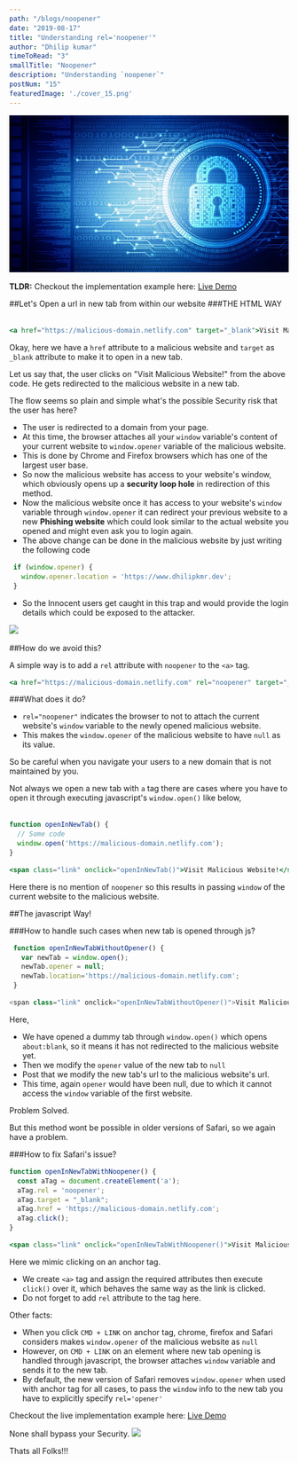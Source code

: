 ```yaml
---
path: "/blogs/noopener"
date: "2019-08-17"
title: "Understanding rel='noopener'"
author: "Dhilip kumar"
timeToRead: "3"
smallTitle: "Noopener"
description: "Understanding `noopener`"
postNum: "15"
featuredImage: './cover_15.png'
---
```



<img src="./cover_15.png"/>
<br/>

**TLDR:**
Checkout the implementation example here:
<a href="https://my-dummy-domain.netlify.com/" target="_blank">Live Demo</a>

##Let's Open a url in new tab from within our website
###THE HTML WAY

```jsx

<a href="https://malicious-domain.netlify.com" target="_blank">Visit Malicious Website!</a>
```


Okay, here we have a `href` attribute to a malicious website and `target` as `_blank` attribute to make it to open in a new tab.

Let us say that, the user clicks on "Visit Malicious Website!" from the above code. He gets redirected to the malicious website in a new tab.

The flow seems so plain and simple what's the possible Security risk that the user has here?

 - The user is redirected to a domain from your page.
 - At this time, the browser attaches all your `window` variable's content of your current website to `window.opener` variable of the malicious website.
- This is done by Chrome and Firefox browsers which has one of the largest user base.
- So now the malicious website has access to your website's window, which obviously opens up a **security loop hole** in redirection of this method.
- Now the malicious website once it has access to your website's `window` variable through `window.opener` it can redirect your previous website to a new **Phishing website** which could look similar to the actual website you opened and might even ask you to login again.
- The above change can be done in the malicious website by just writing the following code
 ```jsx
  if (window.opener) {
    window.opener.location = 'https://www.dhilipkmr.dev';
  }
 ```
- So the Innocent users get caught in this trap and would provide the login details which could be exposed to the attacker.

![](https://media.giphy.com/media/UuIpr1iwXkRgY/giphy.gif)

##How do we avoid this?

A simple way is to add a `rel` attribute with `noopener` to the `<a>` tag.
```jsx
<a href="https://malicious-domain.netlify.com" rel="noopener" target="_blank">Visit Malicious Website!</a>
```
###What does it do?
 - `rel="noopener"` indicates the browser to not to attach the current website's `window` variable to the newly opened malicious website.
 - This makes the `window.opener` of the malicious website to have `null` as its value.


So be careful when you navigate your users to a new domain that is not maintained by you.


Not always we open a new tab with `a` tag there are cases where you have to open it through executing javascript's `window.open()` like below,

```js

function openInNewTab() {
  // Some code
  window.open('https://malicious-domain.netlify.com');
}
```
```jsx
<span class="link" onclick="openInNewTab()">Visit Malicious Website!</span>
```

Here there is no mention of `noopener` so this results in passing `window` of the current website to the malicious website.

##The javascript Way!

###How to handle such cases when new tab is opened through js?

```js
 function openInNewTabWithoutOpener() {
   var newTab = window.open();
   newTab.opener = null;
   newTab.location='https://malicious-domain.netlify.com';
 }
```
```js
<span class="link" onclick="openInNewTabWithoutOpener()">Visit Malicious Website!</span>
```

Here,
- We have opened a dummy tab through `window.open()` which opens `about:blank`, so it means it has not redirected to the malicious website yet.
- Then we modify the `opener` value of the new tab to `null`
- Post that we modify the new tab's url to the malicious website's url.
- This time, again `opener` would have been null, due to which it cannot access the `window` variable of the first website.

Problem Solved.

But this method wont be possible in older versions of Safari, so we again have a problem.

###How to fix Safari's issue?

```jsx
function openInNewTabWithNoopener() {
  const aTag = document.createElement('a');
  aTag.rel = 'noopener';
  aTag.target = "_blank";
  aTag.href = 'https://malicious-domain.netlify.com';
  aTag.click();
}
```
```jsx
<span class="link" onclick="openInNewTabWithNoopener()">Visit Malicious Website!</span>
```
Here we mimic clicking on an anchor tag.
 - We create `<a>` tag and assign the required attributes then execute `click()` over it, which behaves the same way as the link is clicked.
 - Do not forget to add `rel` attribute to the tag here.


Other facts:

 - When you click `CMD + LINK` on anchor tag, chrome, firefox and Safari considers makes `window.opener` of the malicious website as `null`
 - However, on `CMD + LINK` on an element where new tab opening is handled through javascript, the browser attaches `window` variable and sends it to the new tab.
 - By default, the new version of Safari removes `window.opener` when used with anchor tag for all cases, to pass the `window` info to the new tab you have to explicitly specify `rel='opener'`

Checkout the live implementation example here:
<a href="https://my-dummy-domain.netlify.com/" target="_blank">Live Demo</a>


None shall bypass your Security.
![](https://media.giphy.com/media/5SAPlGAS1YnLN9jHua/giphy-downsized-large.gif)


Thats all Folks!!!
